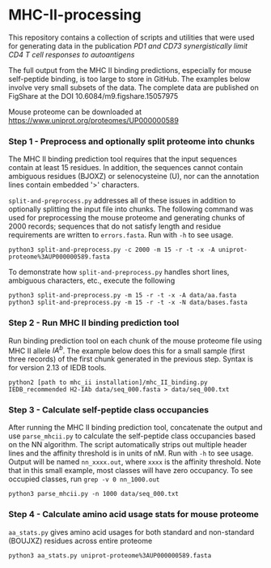# MHC-II-processing

This repository contains a collection of scripts and utilities that
were used for generating data in the publication *PD1 and CD73
synergistically limit CD4 T cell responses to autoantigens*

The full output from the MHC II binding predictions, especially for
mouse self-peptide binding, is too large to store in GitHub. The
examples below involve very small subsets of the data. The complete
data are published on FigShare at the DOI 10.6084/m9.figshare.15057975

Mouse proteome can be downloaded at https://www.uniprot.org/proteomes/UP000000589

### Step 1 - Preprocess and optionally split proteome into chunks

The MHC II binding prediction tool requires that the input sequences
contain at least 15 residues. In addition, the sequences cannot
contain ambiguous residues (BJOXZ) or selenocysteine (U), nor can the
annotation lines contain embedded '>' characters.

`split-and-preprocess.py` addresses all of these issues in addition to
optionally splitting the input file into chunks. The following command
was used for preprocessing the mouse proteome and generating chunks of
2000 records; sequences that do not satisfy length and residue
requirements are written to `errors.fasta`. Run with `-h` to see usage.

```
python3 split-and-preprocess.py -c 2000 -m 15 -r -t -x -A uniprot-proteome%3AUP000000589.fasta
```

To demonstrate how `split-and-preprocess.py` handles short lines,
ambiguous characters, etc., execute the following

```
python3 split-and-preprocess.py -m 15 -r -t -x -A data/aa.fasta
python3 split-and-preprocess.py -m 15 -r -t -x -N data/bases.fasta
```

### Step 2 - Run MHC II binding prediction tool

Run binding prediction tool on each chunk of the mouse proteome file
using MHC II allele $IA^b$. The example below does this for a small
sample (first three records) of the first chunk generated in the
previous step. Syntax is for version 2.13 of IEDB tools. 

```
python2 [path to mhc_ii installation]/mhc_II_binding.py IEDB_recommended H2-IAb data/seq_000.fasta > data/seq_000.txt
```

### Step 3 - Calculate self-peptide class occupancies

After running the MHC II binding prediction tool, concatenate the
output and use `parse_mhcii.py` to calculate the self-peptide class
occupancies based on the NN algorithm. The script automatically strips
out multiple header lines and the affinity threshold is in units of
nM. Run with `-h` to see usage. Output will be named `nn_xxxx.out`,
where `xxxx` is the affinity threshold. Note that in this small
example, most classes will have zero occupancy. To see occupied
classes, run `grep -v 0 nn_1000.out`

```
python3 parse_mhcii.py -n 1000 data/seq_000.txt
```

### Step 4 - Calculate amino acid usage stats for mouse proteome

`aa_stats.py` gives amino acid usages for both standard and
non-standard (BOUJXZ) residues across entire proteome

```
python3 aa_stats.py uniprot-proteome%3AUP000000589.fasta
```
